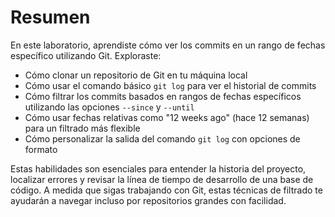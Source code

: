 # Resumen

En este laboratorio, aprendiste cómo ver los commits en un rango de fechas específico utilizando Git. Exploraste:

- Cómo clonar un repositorio de Git en tu máquina local
- Cómo usar el comando básico `git log` para ver el historial de commits
- Cómo filtrar los commits basados en rangos de fechas específicos utilizando las opciones `--since` y `--until`
- Cómo usar fechas relativas como "12 weeks ago" (hace 12 semanas) para un filtrado más flexible
- Cómo personalizar la salida del comando `git log` con opciones de formato

Estas habilidades son esenciales para entender la historia del proyecto, localizar errores y revisar la línea de tiempo de desarrollo de una base de código. A medida que sigas trabajando con Git, estas técnicas de filtrado te ayudarán a navegar incluso por repositorios grandes con facilidad.
